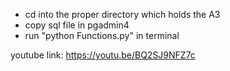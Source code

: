 - cd into the proper directory which holds the A3
- copy sql file in pgadmin4
- run "python Functions.py" in terminal

youtube link: https://youtu.be/BQ2SJ9NFZ7c 